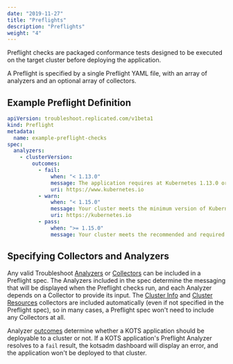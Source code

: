 ```yaml
---
date: "2019-11-27"
title: "Preflights"
description: "Preflights"
weight: "4"
---
```


Preflight checks are packaged conformance tests designed to be executed on the target cluster before deploying the application.

A Preflight is specified by a single Preflight YAML file, with an array of analyzers and an optional array of collectors.

## Example Preflight Definition

```yaml
apiVersion: troubleshoot.replicated.com/v1beta1
kind: Preflight
metadata:
  name: example-preflight-checks
spec:
  analyzers:
    - clusterVersion:
        outcomes:
          - fail:
              when: "< 1.13.0"
              message: The application requires at Kubernetes 1.13.0 or later, and recommends 1.15.0.
              uri: https://www.kubernetes.io
          - warn:
              when: "< 1.15.0"
              message: Your cluster meets the minimum version of Kubernetes, but we recommend you update to 1.15.0 or later.
              uri: https://kubernetes.io
          - pass:
              when: ">= 1.15.0"
              message: Your cluster meets the recommended and required versions of Kubernetes.
```

## Specifying Collectors and Analyzers

Any valid Troubleshoot [Analyzers](/reference/analyzers/overview/) or [Collectors](/reference/collectors/overview/) can be included in a Preflight spec.  The Analyzers included in the spec determine the messaging that will be displayed when the Preflight checks run, and each Analyzer depends on a Collector to provide its input.  The [Cluster Info](/reference/collectors/cluster-info/) and [Cluster Resources](/reference/collectors/cluster-resources/) collectors are included automatically (even if not specified in the Preflight spec), so in many cases, a Preflight spec won't need to include any Collectors at all.

Analyzer [outcomes](/reference/analyzers/outcomes/) determine whether a KOTS application should be deployable to a cluster or not.  If a KOTS application's Preflight Analyzer resolves to a `fail` result, the kotsadm dashboard will display an error, and the application won't be deployed to that cluster.
